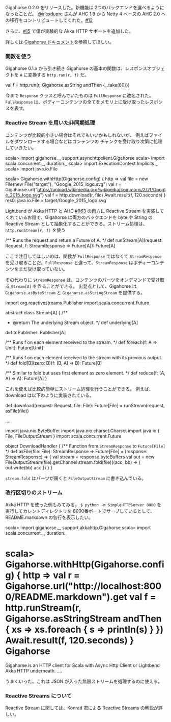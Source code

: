   [1]: http://eed3si9n.com/gigahorse/ja/
  [AHC]: https://github.com/AsyncHttpClient/async-http-client
  [akkahttp]: http://doc.akka.io/docs/akka-http/current/scala.html
  [@alexdupre]: https://github.com/alexdupre
  [@eed3si9n]: https://github.com/eed3si9n
  [12]: https://github.com/eed3si9n/gigahorse/pull/12
  [15]: https://github.com/eed3si9n/gigahorse/pull/15
  [16]: https://github.com/eed3si9n/gigahorse/pull/16
  [963]: https://github.com/AsyncHttpClient/async-http-client/pull/963
  [sbtb_reactivestreams]: https://www.youtube.com/watch?v=xY088mskCwE

Gigahorse 0.2.0 をリリースした。新機能は 2つのバックエンドを選べるようになったことだ。
[@alexdupre][@alexdupre] さんが AHC 1.9 から Netty 4 ベースの AHC 2.0 への移行をコントリビュートしてくれた。[#12][12]

さらに、[#15][15] で僕が実験的な Akka HTTP サポートを追加した。

詳しくは [Gigahorse ドキュメント][1]を参照してほしい。

### 関数を使う

Gigahorse 0.1.x から引き続き Gigahorse の基本の関数は、レスポンスオブジェクトを `A` に変換する `http.run(r, f)` だ。

<scala>
val f = http.run(r, Gigahorse.asString andThen {_.take(60)})
</scala>

今まで `Response` クラスと呼んでいたものは `FullResponse` に改名された。`FullResponse` は、ボディーコンテンツの全てをメモリ上に受け取ったレスポンスを表す。

### Reactive Stream を用いた非同期処理

コンテンツが比較的小さい場合はそれでもいいかもしれないが、 例えばファイルをダウンロードする場合などはコンテンツの チャンクを受け取り次第に処理していきたい。

<scala>
scala> import gigahorse._, support.asynchttpclient.Gigahorse
scala> import scala.concurrent._, duration._
scala> import ExecutionContext.Implicits._
scala> import java.io.File

scala> Gigahorse.withHttp(Gigahorse.config) { http =>
         val file = new File(new File("target"), "Google_2015_logo.svg")
         val r = Gigahorse.url("https://upload.wikimedia.org/wikipedia/commons/2/2f/Google_2015_logo.svg")
         val f = http.download(r, file)
         Await.result(f, 120.seconds)
       }
res0: java.io.File = target/Google_2015_logo.svg
</scala>

Lightbend が Akka HTTP と AHC [#963][963] の両方に Reactive Stream を実装してくれているお陰で、Gigahorse は両方のバックエンドを byte や String の Reactive Stream として抽象化することができる。ストリーム処理は、`http.runStream(r, f)` を使う

<scala>
  /** Runs the request and return a Future of A. */
  def runStream[A](request: Request, f: StreamResponse => Future[A]): Future[A]
</scala>

ここで注目してほしいのは、関数が `FullResponse` ではなくて `StreamResponse` を受け取ることだ。`FullResponse` と違って、`StreamResponse` はボディーコンテンツをまだ受け取っていない。

その代わりに `StreamResponse` は、コンテンツのパーツをオンデマンドで受け取る `Stream[A]` を作ることができる。 出発点として、Gigahorse は `Gigahorse.asByteStream` と `Gigahorse.asStringStream` を提供する。

<scala>
import org.reactivestreams.Publisher
import scala.concurrent.Future

abstract class Stream[A] {
  /**
   * @return The underlying Stream object.
   */
  def underlying[A]

  def toPublisher: Publisher[A]

  /** Runs f on each element received to the stream. */
  def foreach(f: A => Unit): Future[Unit]

  /** Runs f on each element received to the stream with its previous output. */
  def fold[B](zero: B)(f: (B, A) => B): Future[B]

  /** Similar to fold but uses first element as zero element. */
  def reduce(f: (A, A) => A): Future[A]
}
</scala>

これを使えば比較的簡単にストリーム処理を行うことができる。 例えば、download は以下のように実装されている。

<scala>
  def download(request: Request, file: File): Future[File] =
    runStream(request, asFile(file))

....

import java.nio.ByteBuffer
import java.nio.charset.Charset
import java.io.{ File, FileOutputStream }
import scala.concurrent.Future

object DownloadHandler {
  /** Function from `StreamResponse` to `Future[File]` */
  def asFile(file: File): StreamResponse => Future[File] = (response: StreamResponse) =>
    {
      val stream = response.byteBuffers
      val out = new FileOutputStream(file).getChannel
      stream.fold(file)((acc, bb) => {
        out.write(bb)
        acc
      })
    }
}
</scala>

`stream.fold` はパーツが届くと `FileOutputStream` に書き込んでいる。

### 改行区切りのストリーム

Akka HTTP を使った例もみてみる。 `$ python -m SimpleHTTPServer 8000` を実行してカレントディレクトリを 8000番ポートでサーブしているとして、 README.markdown の各行を表示したい。

<scala>
scala> import gigahorse._, support.akkahttp.Gigahorse
scala> import scala.concurrent._, duration._

scala> Gigahorse.withHttp(Gigahorse.config) { http =>
         val r = Gigahorse.url("http://localhost:8000/README.markdown").get
         val f = http.runStream(r, Gigahorse.asStringStream andThen { xs =>
           xs.foreach { s => println(s) }
         })
         Await.result(f, 120.seconds)
       }
Gigahorse
==========

Gigahorse is an HTTP client for Scala with Async Http Client or Lightbend Akka HTTP underneath.
....
</scala>

うまくいった。これは JSON が入った無限ストリームを処理するのに使える。

### Reactive Streams について

Reactive Stream に関しては、Konrad 君による [Reactive Streams][sbtb_reactivestreams] の解説が詳しい。
